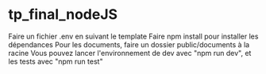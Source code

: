 # tp_final_nodeJS

Faire un fichier .env en suivant le template
Faire npm install pour installer les dépendances
Pour les documents, faire un dossier public/documents à la racine
Vous pouvez lancer l'environnement de dev avec "npm run dev", et les tests avec "npm run test"